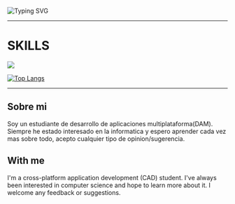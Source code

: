 ![Typing SVG](https://readme-typing-svg.demolab.com?font=Source+Code+Pro&pause=1000&color=4C566A&width=435&lines=WELCOME+TO+MY+PROFILE%2C+I'M+JORDIVU)
<hr>
<h1>SKILLS</h1>
<a href="https://skillicons.dev/"> <img src="https://skillicons.dev/icons?i=html,css,js,java,cs,mysql,blender,discord"> </a>

 [![Top Langs](https://github-readme-stats.vercel.app/api/top-langs/?username=JordiVU&layout=compact&theme=dark)](https://github.com/JordiVU/github-readme-stats)

 <hr>

<h2>Sobre mi</h2>
Soy un estudiante de desarrollo de aplicaciones multiplataforma(DAM). Siempre he estado interesado en la informatica y espero aprender cada vez mas sobre todo, 
acepto cualquier tipo de opinion/sugerencia.

 <h2>With me</h2>
I'm a cross-platform application development (CAD) student. I've always been interested in computer science and hope to learn more about it.
I welcome any feedback or suggestions.
